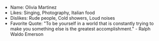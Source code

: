 - Name: Olivia Martinez
- Likes: Singing, Photography, Italian food
- Dislikes: Rude people, Cold showers, Loud noises
- Favorite Quote: "To be yourself in a world that is constantly trying to make you something else is the greatest accomplishment." - Ralph Waldo Emerson
